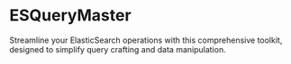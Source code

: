 # ESQueryMaster
Streamline your ElasticSearch operations with this comprehensive toolkit, designed to simplify query crafting and data manipulation.
